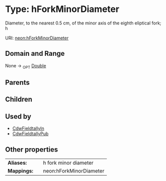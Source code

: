 
# Type: hForkMinorDiameter


Diameter, to the nearest 0.5 cm, of the minor axis of the eighth eliptical fork; h

URI: [neon:hForkMinorDiameter](https://data.neonscience.org/hForkMinorDiameter)


## Domain and Range

None ->  <sub>OPT</sub> [Double](types/Double.md)

## Parents


## Children


## Used by

 * [CdwFieldtallyIn](CdwFieldtallyIn.md)
 * [CdwFieldtallyPub](CdwFieldtallyPub.md)

## Other properties

|  |  |  |
| --- | --- | --- |
| **Aliases:** | | h fork minor diameter |
| **Mappings:** | | neon:hForkMinorDiameter |

